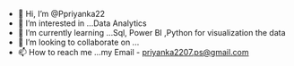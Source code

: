 - 👋 Hi, I’m @Ppriyanka22
- 👀 I’m interested in ...Data Analytics 
- 🌱 I’m currently learning ...Sql, Power BI ,Python for visualization the data 
- 💞️ I’m looking to collaborate on ...
- 📫 How to reach me ...my Email - priyanka2207.ps@gmail.com

<!---
Ppriyanka22/Ppriyanka22 is a ✨ special ✨ repository because its `README.md` (this file) appears on your GitHub profile.
You can click the Preview link to take a look at your changes.
--->

